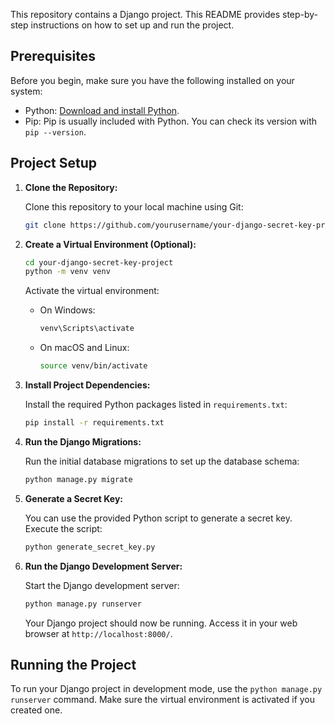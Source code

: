 
This repository contains a Django project. This README provides step-by-step instructions on how to set up and run the project.

## Prerequisites

Before you begin, make sure you have the following installed on your system:

- Python: [Download and install Python](https://www.python.org/downloads/).
- Pip: Pip is usually included with Python. You can check its version with `pip --version`.

## Project Setup

1. **Clone the Repository:**

   Clone this repository to your local machine using Git:

   ```bash
   git clone https://github.com/yourusername/your-django-secret-key-project.git
   ```


2. **Create a Virtual Environment (Optional):**

   ```bash
   cd your-django-secret-key-project
   python -m venv venv
   ```

   Activate the virtual environment:

   - On Windows:

     ```bash
     venv\Scripts\activate
     ```

   - On macOS and Linux:

     ```bash
     source venv/bin/activate
     ```

3. **Install Project Dependencies:**

   Install the required Python packages listed in `requirements.txt`:

   ```bash
   pip install -r requirements.txt
   ```

4. **Run the Django Migrations:**

   Run the initial database migrations to set up the database schema:

   ```bash
   python manage.py migrate
   ```

5. **Generate a Secret Key:**

   You can use the provided Python script to generate a secret key. Execute the script:

   ```bash
   python generate_secret_key.py
   ```

6. **Run the Django Development Server:**

   Start the Django development server:

   ```bash
   python manage.py runserver
   ```

   Your Django project should now be running. Access it in your web browser at `http://localhost:8000/`.


## Running the Project

To run your Django project in development mode, use the `python manage.py runserver` command. Make sure the virtual environment is activated if you created one.

